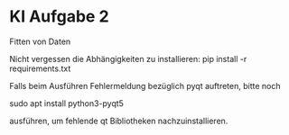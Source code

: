 # KI Aufgabe 2

Fitten von Daten


Nicht vergessen die Abhängigkeiten zu installieren:
pip install -r requirements.txt

Falls beim Ausführen Fehlermeldung bezüglich pyqt auftreten, bitte noch

sudo apt install python3-pyqt5

ausführen, um fehlende qt Bibliotheken nachzuinstallieren.

